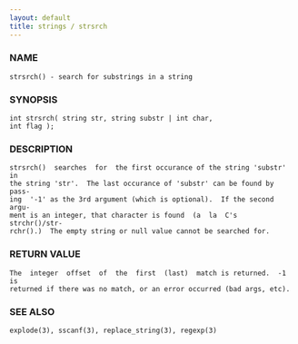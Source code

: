 ```yaml
---
layout: default
title: strings / strsrch
---
```


### NAME

    strsrch() - search for substrings in a string

### SYNOPSIS

    int strsrch( string str, string substr | int char,
    int flag );

### DESCRIPTION

    strsrch()  searches  for  the first occurance of the string 'substr' in
    the string 'str'.  The last occurance of 'substr' can be found by pass‐
    ing  '-1' as the 3rd argument (which is optional).  If the second argu‐
    ment is an integer, that character is found  (a  la  C's  strchr()/str‐
    rchr().)  The empty string or null value cannot be searched for.

### RETURN VALUE

    The  integer  offset  of  the  first  (last)  match is returned.  -1 is
    returned if there was no match, or an error occurred (bad args, etc).

### SEE ALSO

    explode(3), sscanf(3), replace_string(3), regexp(3)
